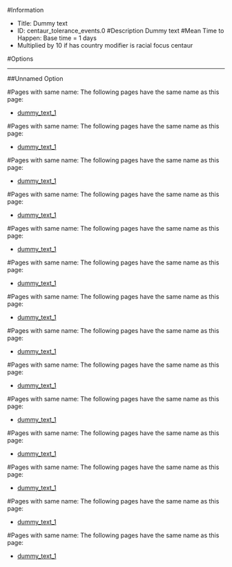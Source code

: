 #Information
 - Title: Dummy text
 - ID: centaur_tolerance_events.0
#Description
Dummy text
#Mean Time to Happen:
Base time = 1 days
 - Multiplied by 10 if has country modifier is racial focus centaur

#Options

___
##Unnamed Option


#Pages with same name:
The following pages have the same name as this page:
 - [dummy_text_1](dummy_text_1.md)


#Pages with same name:
The following pages have the same name as this page:
 - [dummy_text_1](dummy_text_1.md)


#Pages with same name:
The following pages have the same name as this page:
 - [dummy_text_1](dummy_text_1.md)


#Pages with same name:
The following pages have the same name as this page:
 - [dummy_text_1](dummy_text_1.md)


#Pages with same name:
The following pages have the same name as this page:
 - [dummy_text_1](dummy_text_1.md)


#Pages with same name:
The following pages have the same name as this page:
 - [dummy_text_1](dummy_text_1.md)


#Pages with same name:
The following pages have the same name as this page:
 - [dummy_text_1](dummy_text_1.md)


#Pages with same name:
The following pages have the same name as this page:
 - [dummy_text_1](dummy_text_1.md)


#Pages with same name:
The following pages have the same name as this page:
 - [dummy_text_1](dummy_text_1.md)


#Pages with same name:
The following pages have the same name as this page:
 - [dummy_text_1](dummy_text_1.md)


#Pages with same name:
The following pages have the same name as this page:
 - [dummy_text_1](dummy_text_1.md)


#Pages with same name:
The following pages have the same name as this page:
 - [dummy_text_1](dummy_text_1.md)


#Pages with same name:
The following pages have the same name as this page:
 - [dummy_text_1](dummy_text_1.md)


#Pages with same name:
The following pages have the same name as this page:
 - [dummy_text_1](dummy_text_1.md)
